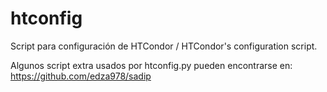 # htconfig
Script para configuración de HTCondor / HTCondor's configuration script.

Algunos script extra usados por htconfig.py pueden encontrarse en: https://github.com/edza978/sadip
